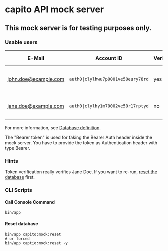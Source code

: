 # capito API mock server

## This mock server is for testing purposes only.

### Usable users

| E-Mail               | Account ID                         | Verified | Verification Token                                                 | Bearer Token                         | Team     | Team ID                               | Team Roles         |
|----------------------|------------------------------------|----------|--------------------------------------------------------------------|--------------------------------------|----------|---------------------------------------|--------------------|
| john.doe@example.com | `auth0\|clylhwu7p0001ve50eury78rd` | yes      | -                                                                  | f0bc01d4-90fa-43b8-b22c-1b4cba62075c | The Does | `capitoAI\|clyli08340003ve50336lhapn` | admin, member      |
| jane.doe@example.com | `auth0\|clylhy1m70002ve50r17rptyd` | no       | `FyaL8Jn3pUjrygkVAv4Z67TKuMUKLptPr2kqjvzkVedsM2C75zmp5vW6CXxzZByC` | 6e2a203d-e830-4775-a1d8-c828511712fa | The Does | `capitoAI\|clyli08340003ve50336lhapn` | member, unverified |

For more information, see [Database definition](data/defaultDatabase.php).

The "Bearer token" is used for faking the Bearer Auth header inside the mock server.
You have to provide the token as Authentication header with type Bearer.

### Hints

Token verification really verifies Jane Doe. If you want to
re-run, [reset the database](#reset-database) first.

### CLI Scripts

#### Call Console Command

```shell
bin/app 
```

#### Reset database

```shell
bin/app capito:mock:reset
# or forced
bin/app captio:mock:reset -y
```
